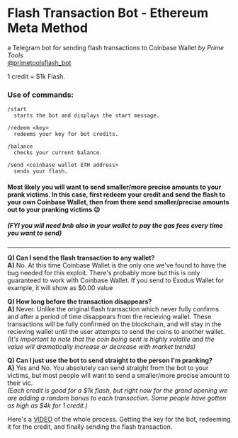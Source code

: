 # Flash Transaction Bot - Ethereum Meta Method  

a Telegram bot for sending flash transactions to Coinbase Wallet
*by Prime Tools*  
[@primetoolsflash_bot](https://primetools.plutopulseio.com/github-flasher-bot)  

1 credit = $1k Flash.  

### Use of commands:  
```
/start  
  starts the bot and displays the start message.  

/redeem <key>  
  redeems your key for bot credits.  

/balance   
  checks your current balance.  
  
/send <coinbase wallet ETH address>   
  sends your flash.  
```
  
#### Most likely you will want to send smaller/more precise amounts to your prank victims. In this case, first redeem your credit and send the flash to your own Coinbase Wallet, then from there send smaller/precise amounts out to your pranking victims 😉 
##### (FYI you will need bnb also in your wallet to pay the gas fees every time you want to send)
---
**Q) Can I send the flash transaction to any wallet?**  
**A)** No. At this time Coinbase Wallet is the only one we've found to have the bug needed for this exploit. There's probably more but this is only guaranteed to work with Coinbase Wallet. If you send to Exodus Wallet for example, it will show as $0.00 value  

**Q) How long before the transaction disappears?**  
**A)** Never. Unlike the original flash transaction which never fully confirms and after a period of time disappears from the recieving wallet. These transactions will be fully confirmed on the blockchain, and will stay in the recieving wallet until the user attempts to send the coins to another wallet.  
*(It's important to note that the coin being sent is highly volatile and the value will dramatically increase or decrease with market trends)*  

**Q) Can I just use the bot to send straight to the person I'm pranking?**  
**A)** Yes and No. You absolutely can send straight from the bot to your victims, but most people will want to send a smaller/more precise amount to their vic.  
*(Each credit is good for a $1k flash, but right now for the grand opening we are adding a random bonus to each transaction. Some people have gotten as high as $4k for 1 credit.)*

Here's a [VIDEO](https://primetools.plutopulseio.com/github-youtube-flasher-video) of the whole process. Getting the key for the bot, redeeming it for the credit, and finally sending the flash transaction.  
